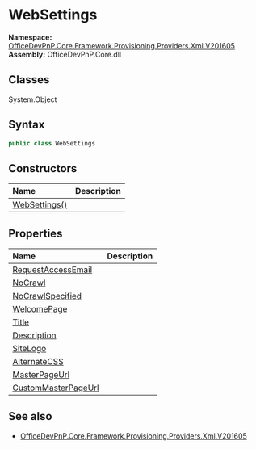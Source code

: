 # WebSettings
  

**Namespace:** [OfficeDevPnP.Core.Framework.Provisioning.Providers.Xml.V201605](OfficeDevPnP.Core.Framework.Provisioning.Providers.Xml.V201605.md)  
**Assembly:** OfficeDevPnP.Core.dll  
## Classes
System.Object  
## Syntax
```C#
public class WebSettings
```
## Constructors
|**Name**|**Description**|
|:-----|:-----|
| [WebSettings()](WebSettingsconstructor1details.md) | 
## Properties
|**Name**|**Description**|
|:-----|:-----|
| [RequestAccessEmail](WebSettings.RequestAccessEmail.md) | 
| [NoCrawl](WebSettings.NoCrawl.md) | 
| [NoCrawlSpecified](WebSettings.NoCrawlSpecified.md) | 
| [WelcomePage](WebSettings.WelcomePage.md) | 
| [Title](WebSettings.Title.md) | 
| [Description](WebSettings.Description.md) | 
| [SiteLogo](WebSettings.SiteLogo.md) | 
| [AlternateCSS](WebSettings.AlternateCSS.md) | 
| [MasterPageUrl](WebSettings.MasterPageUrl.md) | 
| [CustomMasterPageUrl](WebSettings.CustomMasterPageUrl.md) | 
## See also
- [OfficeDevPnP.Core.Framework.Provisioning.Providers.Xml.V201605](OfficeDevPnP.Core.Framework.Provisioning.Providers.Xml.V201605.md)
